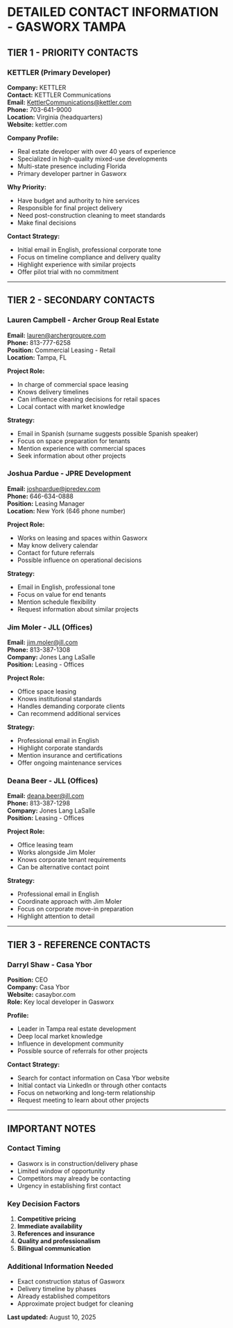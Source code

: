 # DETAILED CONTACT INFORMATION - GASWORX TAMPA

## TIER 1 - PRIORITY CONTACTS

### KETTLER (Primary Developer)
**Company:** KETTLER  
**Contact:** KETTLER Communications  
**Email:** KettlerCommunications@kettler.com  
**Phone:** 703-641-9000  
**Location:** Virginia (headquarters)  
**Website:** kettler.com  

**Company Profile:**
- Real estate developer with over 40 years of experience
- Specialized in high-quality mixed-use developments
- Multi-state presence including Florida
- Primary developer partner in Gasworx

**Why Priority:**
- Have budget and authority to hire services
- Responsible for final project delivery
- Need post-construction cleaning to meet standards
- Make final decisions

**Contact Strategy:**
- Initial email in English, professional corporate tone
- Focus on timeline compliance and delivery quality
- Highlight experience with similar projects
- Offer pilot trial with no commitment

---

## TIER 2 - SECONDARY CONTACTS

### Lauren Campbell - Archer Group Real Estate
**Email:** lauren@archergroupre.com  
**Phone:** 813-777-6258  
**Position:** Commercial Leasing - Retail  
**Location:** Tampa, FL  

**Project Role:**
- In charge of commercial space leasing
- Knows delivery timelines
- Can influence cleaning decisions for retail spaces
- Local contact with market knowledge

**Strategy:**
- Email in Spanish (surname suggests possible Spanish speaker)
- Focus on space preparation for tenants
- Mention experience with commercial spaces
- Seek information about other projects

### Joshua Pardue - JPRE Development
**Email:** joshpardue@jpredev.com  
**Phone:** 646-634-0888  
**Position:** Leasing Manager  
**Location:** New York (646 phone number)  

**Project Role:**
- Works on leasing and spaces within Gasworx
- May know delivery calendar
- Contact for future referrals
- Possible influence on operational decisions

**Strategy:**
- Email in English, professional tone
- Focus on value for end tenants
- Mention schedule flexibility
- Request information about similar projects

### Jim Moler - JLL (Offices)
**Email:** jim.moler@jll.com  
**Phone:** 813-387-1308  
**Company:** Jones Lang LaSalle  
**Position:** Leasing - Offices  

**Project Role:**
- Office space leasing
- Knows institutional standards
- Handles demanding corporate clients
- Can recommend additional services

**Strategy:**
- Professional email in English
- Highlight corporate standards
- Mention insurance and certifications
- Offer ongoing maintenance services

### Deana Beer - JLL (Offices)
**Email:** deana.beer@jll.com  
**Phone:** 813-387-1298  
**Company:** Jones Lang LaSalle  
**Position:** Leasing - Offices  

**Project Role:**
- Office leasing team
- Works alongside Jim Moler
- Knows corporate tenant requirements
- Can be alternative contact point

**Strategy:**
- Professional email in English
- Coordinate approach with Jim Moler
- Focus on corporate move-in preparation
- Highlight attention to detail

---

## TIER 3 - REFERENCE CONTACTS

### Darryl Shaw - Casa Ybor
**Position:** CEO  
**Company:** Casa Ybor  
**Website:** casaybor.com  
**Role:** Key local developer in Gasworx  

**Profile:**
- Leader in Tampa real estate development
- Deep local market knowledge
- Influence in development community
- Possible source of referrals for other projects

**Contact Strategy:**
- Search for contact information on Casa Ybor website
- Initial contact via LinkedIn or through other contacts
- Focus on networking and long-term relationship
- Request meeting to learn about other projects

---

## IMPORTANT NOTES

### Contact Timing
- Gasworx is in construction/delivery phase
- Limited window of opportunity
- Competitors may already be contacting
- Urgency in establishing first contact

### Key Decision Factors
1. **Competitive pricing**
2. **Immediate availability**
3. **References and insurance**
4. **Quality and professionalism**
5. **Bilingual communication**

### Additional Information Needed
- Exact construction status of Gasworx
- Delivery timeline by phases
- Already established competitors
- Approximate project budget for cleaning

**Last updated:** August 10, 2025